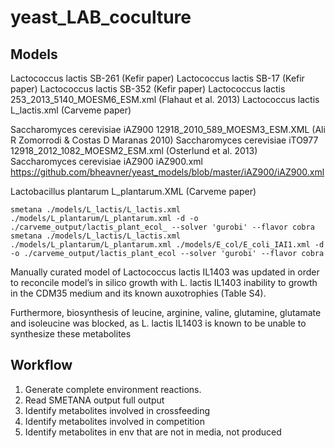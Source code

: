 # yeast_LAB_coculture
## Models
Lactococcus lactis              SB-261                          (Kefir paper)
Lactococcus lactis              SB-17                           (Kefir paper)
Lactococcus lactis              SB-352                          (Kefir paper)
Lactococcus lactis              253_2013_5140_MOESM6_ESM.xml    (Flahaut et al. 2013)
Lactococcus lactis              L_lactis.xml                    (Carveme paper)

Saccharomyces cerevisiae iAZ900        12918_2010_589_MOESM3_ESM.XML   (Ali R Zomorrodi & Costas D Maranas 2010)
Saccharomyces cerevisiae iTO977        12918_2012_1082_MOESM2_ESM.xml (Osterlund et al. 2013)
Saccharomyces cerevisiae iAZ900        iAZ900.xml                      https://github.com/bheavner/yeast_models/blob/master/iAZ900/iAZ900.xml

Lactobacillus plantarum         L_plantarum.XML                 (Carveme paper)

`smetana ./models/L_lactis/L_lactis.xml ./models/L_plantarum/L_plantarum.xml -d -o ./carveme_output/lactis_plant_ecol_ --solver 'gurobi' --flavor cobra`
`smetana ./models/L_lactis/L_lactis.xml ./models/L_plantarum/L_plantarum.xml ./models/E_col/E_coli_IAI1.xml -d -o ./carveme_output/lactis_plant_ecol --solver 'gurobi' --flavor cobra`

Manually curated model of Lactococcus lactis IL1403 was updated
in order to reconcile model’s in silico growth with L. lactis IL1403 inability to growth in the CDM35 medium and its known auxotrophies
(Table S4).

Furthermore, biosynthesis of leucine, arginine, valine, glutamine, glutamate and isoleucine was blocked, as L. lactis IL1403 is known to be unable to synthesize
these metabolites

## Workflow
1. Generate complete environment reactions.
2. Read SMETANA output full output
3. Identify metabolites involved in crossfeeding
4. Identify metabolites involved in competition
5. Identify metabolites in env that are not in media, not produced 